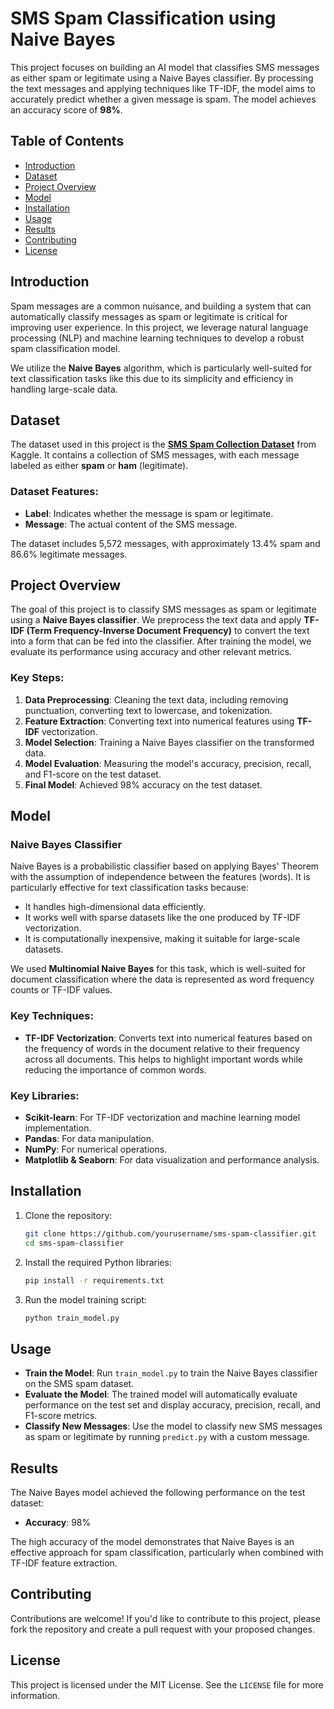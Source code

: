# SMS Spam Classification using Naive Bayes

This project focuses on building an AI model that classifies SMS messages as either spam or legitimate using a Naive Bayes classifier. By processing the text messages and applying techniques like TF-IDF, the model aims to accurately predict whether a given message is spam. The model achieves an accuracy score of **98%**.

## Table of Contents
- [Introduction](#introduction)
- [Dataset](#dataset)
- [Project Overview](#project-overview)
- [Model](#model)
- [Installation](#installation)
- [Usage](#usage)
- [Results](#results)
- [Contributing](#contributing)
- [License](#license)

## Introduction

Spam messages are a common nuisance, and building a system that can automatically classify messages as spam or legitimate is critical for improving user experience. In this project, we leverage natural language processing (NLP) and machine learning techniques to develop a robust spam classification model.

We utilize the **Naive Bayes** algorithm, which is particularly well-suited for text classification tasks like this due to its simplicity and efficiency in handling large-scale data.

## Dataset

The dataset used in this project is the **[SMS Spam Collection Dataset](https://www.kaggle.com/datasets/uciml/sms-spam-collection-dataset)** from Kaggle. It contains a collection of SMS messages, with each message labeled as either **spam** or **ham** (legitimate).

### Dataset Features:
- **Label**: Indicates whether the message is spam or legitimate.
- **Message**: The actual content of the SMS message.

The dataset includes 5,572 messages, with approximately 13.4% spam and 86.6% legitimate messages.

## Project Overview

The goal of this project is to classify SMS messages as spam or legitimate using a **Naive Bayes classifier**. We preprocess the text data and apply **TF-IDF (Term Frequency-Inverse Document Frequency)** to convert the text into a form that can be fed into the classifier. After training the model, we evaluate its performance using accuracy and other relevant metrics.

### Key Steps:
1. **Data Preprocessing**: Cleaning the text data, including removing punctuation, converting text to lowercase, and tokenization.
2. **Feature Extraction**: Converting text into numerical features using **TF-IDF** vectorization.
3. **Model Selection**: Training a Naive Bayes classifier on the transformed data.
4. **Model Evaluation**: Measuring the model's accuracy, precision, recall, and F1-score on the test dataset.
5. **Final Model**: Achieved 98% accuracy on the test dataset.

## Model

### Naive Bayes Classifier

Naive Bayes is a probabilistic classifier based on applying Bayes' Theorem with the assumption of independence between the features (words). It is particularly effective for text classification tasks because:
- It handles high-dimensional data efficiently.
- It works well with sparse datasets like the one produced by TF-IDF vectorization.
- It is computationally inexpensive, making it suitable for large-scale datasets.

We used **Multinomial Naive Bayes** for this task, which is well-suited for document classification where the data is represented as word frequency counts or TF-IDF values.

### Key Techniques:
- **TF-IDF Vectorization**: Converts text into numerical features based on the frequency of words in the document relative to their frequency across all documents. This helps to highlight important words while reducing the importance of common words.
  
### Key Libraries:
- **Scikit-learn**: For TF-IDF vectorization and machine learning model implementation.
- **Pandas**: For data manipulation.
- **NumPy**: For numerical operations.
- **Matplotlib & Seaborn**: For data visualization and performance analysis.

## Installation

1. Clone the repository:
    ```bash
    git clone https://github.com/yourusername/sms-spam-classifier.git
    cd sms-spam-classifier
    ```

2. Install the required Python libraries:
    ```bash
    pip install -r requirements.txt
    ```

3. Run the model training script:
    ```bash
    python train_model.py
    ```

## Usage

- **Train the Model**: Run `train_model.py` to train the Naive Bayes classifier on the SMS spam dataset.
- **Evaluate the Model**: The trained model will automatically evaluate performance on the test set and display accuracy, precision, recall, and F1-score metrics.
- **Classify New Messages**: Use the model to classify new SMS messages as spam or legitimate by running `predict.py` with a custom message.

## Results

The Naive Bayes model achieved the following performance on the test dataset:
- **Accuracy**: 98%


The high accuracy of the model demonstrates that Naive Bayes is an effective approach for spam classification, particularly when combined with TF-IDF feature extraction.

## Contributing

Contributions are welcome! If you'd like to contribute to this project, please fork the repository and create a pull request with your proposed changes.

## License

This project is licensed under the MIT License. See the `LICENSE` file for more information.

